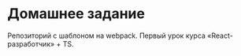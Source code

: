 # Домашнее задание 
Репозиторий с шаблоном на webpack. 
Первый урок курса «React-разработчик» + TS.
